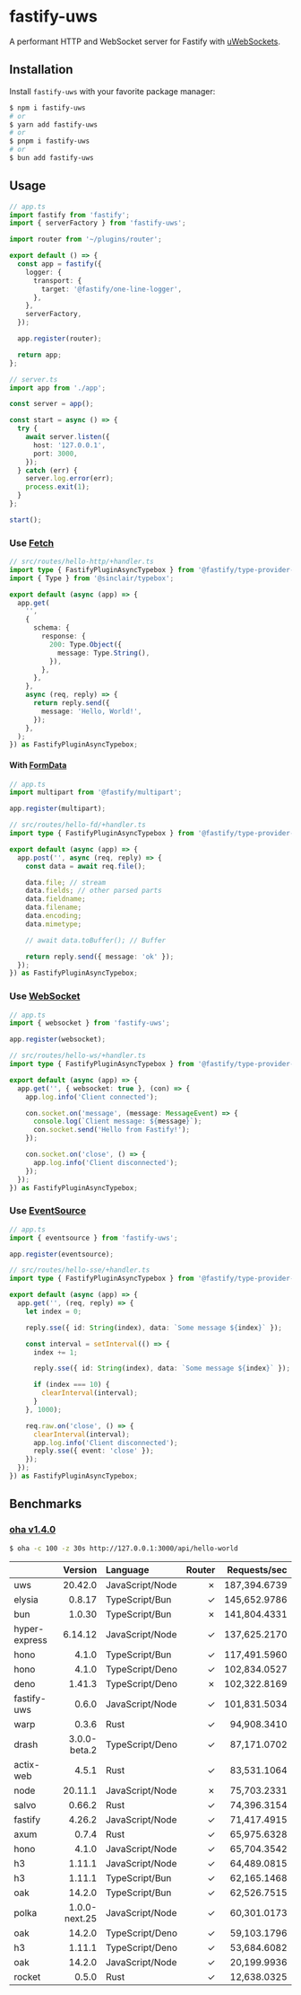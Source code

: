 # fastify-uws

A performant HTTP and WebSocket server for Fastify with [uWebSockets](https://github.com/uNetworking/uWebSockets.js).

## Installation

Install `fastify-uws` with your favorite package manager:

```sh
$ npm i fastify-uws
# or
$ yarn add fastify-uws
# or
$ pnpm i fastify-uws
# or
$ bun add fastify-uws
```

## Usage

```ts
// app.ts
import fastify from 'fastify';
import { serverFactory } from 'fastify-uws';

import router from '~/plugins/router';

export default () => {
  const app = fastify({
    logger: {
      transport: {
        target: '@fastify/one-line-logger',
      },
    },
    serverFactory,
  });

  app.register(router);

  return app;
};
```

```ts
// server.ts
import app from './app';

const server = app();

const start = async () => {
  try {
    await server.listen({
      host: '127.0.0.1',
      port: 3000,
    });
  } catch (err) {
    server.log.error(err);
    process.exit(1);
  }
};

start();
```

### Use [Fetch](https://developer.mozilla.org/en-US/docs/Web/API/Fetch_API)

```ts
// src/routes/hello-http/+handler.ts
import type { FastifyPluginAsyncTypebox } from '@fastify/type-provider-typebox';
import { Type } from '@sinclair/typebox';

export default (async (app) => {
  app.get(
    '',
    {
      schema: {
        response: {
          200: Type.Object({
            message: Type.String(),
          }),
        },
      },
    },
    async (req, reply) => {
      return reply.send({
        message: 'Hello, World!',
      });
    },
  );
}) as FastifyPluginAsyncTypebox;
```

#### With [FormData](https://developer.mozilla.org/en-US/docs/Web/API/FormData)

```ts
// app.ts
import multipart from '@fastify/multipart';

app.register(multipart);
```

```ts
// src/routes/hello-fd/+handler.ts
import type { FastifyPluginAsyncTypebox } from '@fastify/type-provider-typebox';

export default (async (app) => {
  app.post('', async (req, reply) => {
    const data = await req.file();

    data.file; // stream
    data.fields; // other parsed parts
    data.fieldname;
    data.filename;
    data.encoding;
    data.mimetype;

    // await data.toBuffer(); // Buffer

    return reply.send({ message: 'ok' });
  });
}) as FastifyPluginAsyncTypebox;
```

### Use [WebSocket](https://developer.mozilla.org/en-US/docs/Web/API/WebSocket)

```ts
// app.ts
import { websocket } from 'fastify-uws';

app.register(websocket);
```

```ts
// src/routes/hello-ws/+handler.ts
import type { FastifyPluginAsyncTypebox } from '@fastify/type-provider-typebox';

export default (async (app) => {
  app.get('', { websocket: true }, (con) => {
    app.log.info('Client connected');

    con.socket.on('message', (message: MessageEvent) => {
      console.log(`Client message: ${message}`);
      con.socket.send('Hello from Fastify!');
    });

    con.socket.on('close', () => {
      app.log.info('Client disconnected');
    });
  });
}) as FastifyPluginAsyncTypebox;
```

### Use [EventSource](https://developer.mozilla.org/en-US/docs/Web/API/EventSource)

```ts
// app.ts
import { eventsource } from 'fastify-uws';

app.register(eventsource);
```

```ts
// src/routes/hello-sse/+handler.ts
import type { FastifyPluginAsyncTypebox } from '@fastify/type-provider-typebox';

export default (async (app) => {
  app.get('', (req, reply) => {
    let index = 0;

    reply.sse({ id: String(index), data: `Some message ${index}` });

    const interval = setInterval(() => {
      index += 1;

      reply.sse({ id: String(index), data: `Some message ${index}` });

      if (index === 10) {
        clearInterval(interval);
      }
    }, 1000);

    req.raw.on('close', () => {
      clearInterval(interval);
      app.log.info('Client disconnected');
      reply.sse({ event: 'close' });
    });
  });
}) as FastifyPluginAsyncTypebox;
```

## Benchmarks

### [oha v1.4.0](https://github.com/hatoo/oha)

```sh
$ oha -c 100 -z 30s http://127.0.0.1:3000/api/hello-world
```

|               |       Version | Language        | Router | Requests/sec |
| :------------ | ------------: | :-------------- | -----: | -----------: |
| uws           |       20.42.0 | JavaScript/Node |      ✗ | 187,394.6739 |
| elysia        |        0.8.17 | TypeScript/Bun  |      ✓ | 145,652.9786 |
| bun           |        1.0.30 | TypeScript/Bun  |      ✗ | 141,804.4331 |
| hyper-express |       6.14.12 | JavaScript/Node |      ✓ | 137,625.2170 |
| hono          |         4.1.0 | TypeScript/Bun  |      ✓ | 117,491.5960 |
| hono          |         4.1.0 | TypeScript/Deno |      ✓ | 102,834.0527 |
| deno          |        1.41.3 | TypeScript/Deno |      ✗ | 102,322.8169 |
| fastify-uws   |         0.6.0 | JavaScript/Node |      ✓ | 101,831.5034 |
| warp          |         0.3.6 | Rust            |      ✓ |  94,908.3410 |
| drash         |  3.0.0-beta.2 | TypeScript/Deno |      ✓ |  87,171.0702 |
| actix-web     |         4.5.1 | Rust            |      ✓ |  83,531.1064 |
| node          |       20.11.1 | JavaScript/Node |      ✗ |  75,703.2331 |
| salvo         |        0.66.2 | Rust            |      ✓ |  74,396.3154 |
| fastify       |        4.26.2 | JavaScript/Node |      ✓ |  71,417.4915 |
| axum          |         0.7.4 | Rust            |      ✓ |  65,975.6328 |
| hono          |         4.1.0 | JavaScript/Node |      ✓ |  65,704.3542 |
| h3            |        1.11.1 | JavaScript/Node |      ✓ |  64,489.0815 |
| h3            |        1.11.1 | TypeScript/Bun  |      ✓ |  62,165.1468 |
| oak           |        14.2.0 | TypeScript/Bun  |      ✓ |  62,526.7515 |
| polka         | 1.0.0-next.25 | JavaScript/Node |      ✓ |  60,301.0173 |
| oak           |        14.2.0 | TypeScript/Deno |      ✓ |  59,103.1796 |
| h3            |        1.11.1 | TypeScript/Deno |      ✓ |  53,684.6082 |
| oak           |        14.2.0 | JavaScript/Node |      ✓ |  20,199.9936 |
| rocket        |         0.5.0 | Rust            |      ✓ |  12,638.0325 |
